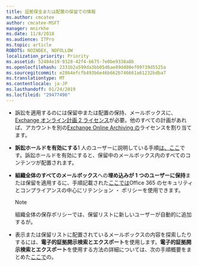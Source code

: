 ```yaml
---
title: 証拠保全または配置の保留での情報
ms.author: cmcatee
author: cmcatee-MSFT
manager: mnirkhe
ms.date: 11/8/2018
ms.audience: ITPro
ms.topic: article
ROBOTS: NOINDEX, NOFOLLOW
localization_priority: Priority
ms.assetid: 52484e19-9328-42f4-b675-7e0be9338a8b
ms.openlocfilehash: 2331b2a599da3bb05d6ae89dd80ef09739d5525a
ms.sourcegitcommit: e2864efcfb493b6e46b662b746661a61232bdba7
ms.translationtype: MT
ms.contentlocale: ja-JP
ms.lasthandoff: 01/24/2019
ms.locfileid: "29477496"
---
```

- 訴訟を適用するのには保留中または配置の保持、メールボックスに、 [Exchange オンライン計画 2 ライセンス](https://docs.microsoft.com/en-us/office365/servicedescriptions/office-365-platform-service-description/office-365-plan-options)が必要。他のすべての計画があれば、アカウントを別の[Exchange Online Archiving の](https://docs.microsoft.com/en-us/office365/servicedescriptions/exchange-online-archiving-service-description/exchange-online-archiving-service-description)ライセンスを割り当てます。 
    
- **訴訟ホールドを有効にする**1 人のユーザーに説明している手順[は、ここ](https://docs.microsoft.com/en-us/office365/SecurityCompliance/place-a-mailbox-on-litigation-hold)です。訴訟ホールドを有効にすると、保留中のメールボックス内のすべてのコンテンツが配置されます。
    
- **組織全体のすべてのメールボックス**への**埋め込みが 1 つのユーザーに保持**または保留を適用するに、手順記載された[ここでは](https://docs.microsoft.com/en-us/Office365/securitycompliance/retention-policies )Office 365 のセキュリティとコンプライアンスの中心にリテンション ・ ポリシーを使用できます。
    
    > [!NOTE]
    > 組織全体の保存ポリシーでは、保留リストに新しいユーザーが自動的に追加するが。 
  
- 表示または保留リストに配置されているメールボックスの内容を探索したりするには、**電子的証拠開示検索とエクスポート**を使用します。**電子的証拠開示検索とエクスポート**を使用する方法の詳細については、次の手順概要をまとめた[ここで](https://docs.microsoft.com/en-us/office365/securitycompliance/export-search-results)の。
    

